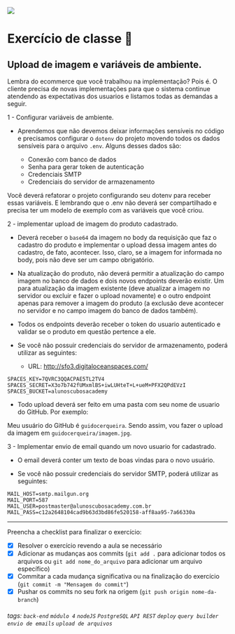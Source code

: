 ![](https://i.imgur.com/xG74tOh.png)

# Exercício de classe 🏫

## Upload de imagem e variáveis de ambiente.

Lembra do ecommerce que você trabalhou na implementação? Pois é. O cliente precisa de novas implementações para que o sistema continue atendendo as expectativas dos usuarios e listamos todas as demandas a seguir.

1 - Configurar variáveis de ambiente.

-   Aprendemos que não devemos deixar informações sensíveis no código e precisamos configurar o `dotenv` do projeto movendo todos os dados sensíveis para o arquivo `.env`. Alguns desses dados são:

    -   Conexão com banco de dados
    -   Senha para gerar token de autenticação
    -   Credenciais SMTP
    -   Credenciais do servidor de armazenamento

Você deverá refatorar o projeto configurando seu dotenv para receber essas variáveis. E lembrando que o .env não deverá ser compartilhado e precisa ter um modelo de exemplo com as variáveis que você criou.

2 - implementar upload de imagem do produto cadastrado.

-   Deverá receber o `base64` da imagem no body da requisição que faz o cadastro do produto e implementar o upload dessa imagem antes do cadastro, de fato, acontecer. Isso, claro, se a imagem for informada no body, pois não deve ser um campo obrigatório.

-   Na atualização do produto, não deverá permitir a atualização do campo imagem no banco de dados e dois novos endpoints deverão existir. Um para atualização da imagem existente (deve atualizar a imagem no servidor ou excluir e fazer o upload novamente) e o outro endpoint apenas para remover a imagem do produto (a exclusão deve acontecer no servidor e no campo imagem do banco de dados também).

-   Todos os endpoints deverão receber o token do usuario autenticado e validar se o produto em questão pertence a ele.

-   Se você não possuir credenciais do servidor de armazenamento, poderá utilizar as seguintes:
    - URL: http://sfo3.digitaloceanspaces.com/    

```
SPACES_KEY=7QVRC3QQACPAE5TL2TV4
SPACES_SECRET=X3o7b742fUMxmlBS+iwLUHteT+L+ueM+PFX2QPdEVzI
SPACES_BUCKET=alunoscubosacademy
```

-   Todo upload deverá ser feito em uma pasta com seu nome de usuario do GitHub. Por exemplo:

Meu usuário do GitHub é `guidocerqueira`. Sendo assim, vou fazer o upload da imagem em `guidocerqueira/imagem.jpg`.

3 - Implementar envio de email quando um novo usuario for cadastrado.

-   O email deverá conter um texto de boas vindas para o novo usuário.

-   Se você não possuir credenciais do servidor SMTP, poderá utilizar as seguintes:

```
MAIL_HOST=smtp.mailgun.org
MAIL_PORT=587
MAIL_USER=postmaster@alunoscubosacademy.com.br
MAIL_PASS=c12a2648104cad9b63d3bd86fe520158-aff8aa95-7a66330a
```

---

Preencha a checklist para finalizar o exercício:

-   [x] Resolver o exercício revendo a aula se necessário
-   [x] Adicionar as mudanças aos commits (`git add .` para adicionar todos os arquivos ou `git add nome_do_arquivo` para adicionar um arquivo específico)
-   [x] Commitar a cada mudança significativa ou na finalização do exercício (`git commit -m "Mensagem do commit"`)
-   [x] Pushar os commits no seu fork na origem (`git push origin nome-da-branch`)

###### tags: `back-end` `módulo 4` `nodeJS` `PostgreSQL` `API REST` `deploy` `query builder` `envio de emails` `upload de arquivos`
